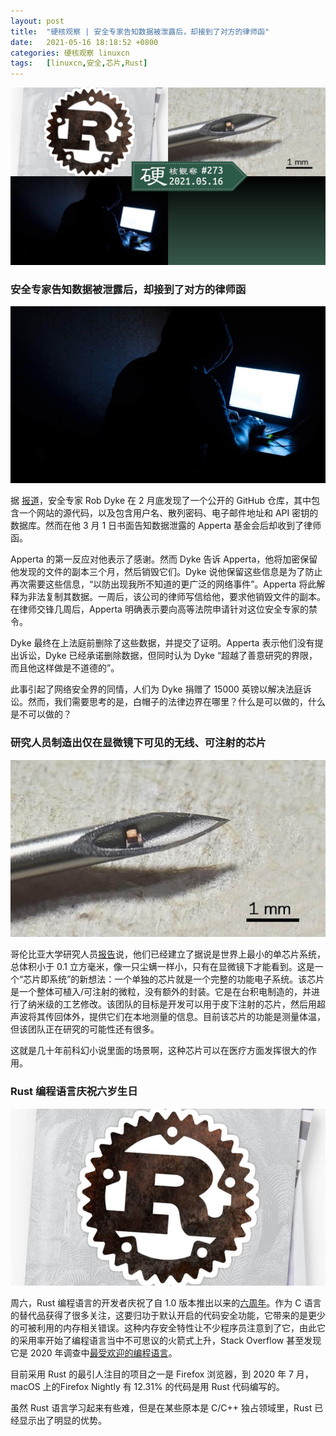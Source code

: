 ```yaml
---
layout: post
title:	"硬核观察 | 安全专家告知数据被泄露后，却接到了对方的律师函"
date:	2021-05-16 18:18:52 +0800 
categories:	硬核观察 linuxcn 
tags:	[linuxcn,安全,芯片,Rust]
---
```



![](/Asserts/Images/album/202105/16/181713mkngrykf17lhetn2.jpg)


### 安全专家告知数据被泄露后，却接到了对方的律师函


![](/Asserts/Images/album/202105/16/181745hm47vk9ww1fy1wfy.jpg)


据 [报道](https://www.theregister.com/2021/05/14/apperta_rob_dyke_disclosure_brouhaha/)，安全专家 Rob Dyke 在 2 月底发现了一个公开的 GitHub 仓库，其中包含一个网站的源代码，以及包含用户名、散列密码、电子邮件地址和 API 密钥的数据库。然而在他 3 月 1 日书面告知数据泄露的 Apperta 基金会后却收到了律师函。


Apperta 的第一反应对他表示了感谢。然而 Dyke 告诉 Apperta，他将加密保留他发现的文件的副本三个月，然后销毁它们。Dyke 说他保留这些信息是为了防止再次需要这些信息，“以防出现我所不知道的更广泛的网络事件”。Apperta 将此解释为非法复制其数据。一周后，该公司的律师写信给他，要求他销毁文件的副本。在律师交锋几周后，Apperta 明确表示要向高等法院申请针对这位安全专家的禁令。


Dyke 最终在上法庭前删除了这些数据，并提交了证明。Apperta 表示他们没有提出诉讼，Dyke 已经承诺删除数据，但同时认为 Dyke “超越了善意研究的界限，而且他这样做是不道德的”。


此事引起了网络安全界的同情，人们为 Dyke 捐赠了 15000 英镑以解决法庭诉讼。然而，我们需要思考的是，白帽子的法律边界在哪里？什么是可以做的，什么是不可以做的？


### 研究人员制造出仅在显微镜下可见的无线、可注射的芯片


![](/Asserts/Images/album/202105/16/181725vzjn6bsfjbbfjrjr.jpg)


哥伦比亚大学研究人员[报告](https://www.engineering.columbia.edu/press-releases/shepard-injectable-chips-monitor-body-processes)说，他们已经建立了据说是世界上最小的单芯片系统，总体积小于 0.1 立方毫米，像一只尘螨一样小，只有在显微镜下才能看到。这是一个“芯片即系统”的新想法：一个单独的芯片就是一个完整的功能电子系统。该芯片是一个整体可植入/可注射的微粒，没有额外的封装。它是在台积电制造的，并进行了纳米级的工艺修改。该团队的目标是开发可以用于皮下注射的芯片，然后用超声波将其传回体外，提供它们在本地测量的信息。目前该芯片的功能是测量体温，但该团队正在研究的可能性还有很多。


这就是几十年前科幻小说里面的场景啊，这种芯片可以在医疗方面发挥很大的作用。


### Rust 编程语言庆祝六岁生日


![](/Asserts/Images/album/202105/16/181802px8k1x3luhd81gda.jpg)


周六，Rust 编程语言的开发者庆祝了自 1.0 版本推出以来的[六周年](https://blog.rust-lang.org/2021/05/15/six-years-of-rust.html)。作为 C 语言的替代品获得了很多关注，这要归功于默认开启的代码安全功能，它带来的是更少的可被利用的内存相关错误。这种内存安全特性让不少程序员注意到了它，由此它的采用率开始了编程语言当中不可思议的火箭式上升，Stack Overflow 甚至发现它是 2020 年调查中[最受欢迎的编程语言](https://stackoverflow.blog/2020/06/05/why-the-developers-who-use-rust-love-it-so-much/)。


目前采用 Rust 的最引人注目的项目之一是 Firefox 浏览器，到 2020 年 7 月，macOS 上的Firefox Nightly 有 12.31% 的代码是用 Rust 代码编写的。


虽然 Rust 语言学习起来有些难，但是在某些原本是 C/C++ 独占领域里，Rust 已经显示出了明显的优势。
